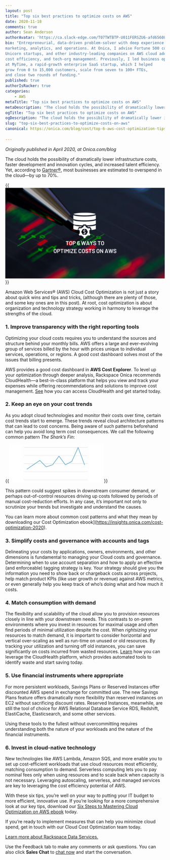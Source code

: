 ```yaml
---
layout: post
title: "Top six best practices to optimize costs on AWS"
date: 2020-11-18
comments: true
author: Sean Anderson
authorAvatar: 'https://ca.slack-edge.com/T07TWTBTP-U011FERSZU6-afd65608be4d-512'
bio: "Entrepreneurial, data-driven problem-solver with deep experience in strategy, 
marketing, analytics, and operations. At Onica, I advise Fortune 500 companies, 
Unicorn startups, and other industry-leading companies on AWS cloud adoption, 
cost efficiency, and tech-org management. Previously, I led business operations 
at MyTime, a rapid-growth enterprise SaaS startup, which I helped 
grow from 0 to 15,000 customers, scale from seven to 100+ FTEs, 
and close two rounds of funding."
published: true
authorIsRacker: true
categories:
    - AWS
metaTitle: "Top six best practices to optimize costs on AWS"
metaDescription: "The cloud holds the possibility of dramatically lower infrastructure costs, faster development and innovation cycles, and increased talent efficiency. Yet, according to Gartner, most businesses are estimated to overspend in the cloud&mdash;by up to 70%."
ogTitle: "Top six best practices to optimize costs on AWS"
ogDescription: "The cloud holds the possibility of dramatically lower infrastructure costs, faster development and innovation cycles, and increased talent efficiency. Yet, according to Gartner, most businesses are estimated to overspend in the cloud&mdash;by up to 70%."
slug: "top-six-best-practices-to-optimize-costs-on-aws"
canonical: https://onica.com/blog/cost/top-6-aws-cost-optimization-tips/

---
```


*Originally published in April 2020, at Onica.com/blog*

The cloud holds the possibility of dramatically lower infrastructure costs, faster development and innovation cycles,
and increased talent efficiency. Yet, according to [Gartner&reg;](https://www.gartner.com/en), most businesses are
estimated to overspend in the cloud&mdash;by up to 70%.

<!--more-->

{{<img src="picture1.png" title="" alt="">}}

Amazon Web Services&reg; (AWS) Cloud Cost Optimization is not just a story about quick wins and tips and tricks,
(although there are plenty of those, and some key ones are in this post). At root, cost optimization is about
organization and technology strategy working in harmony to leverage the strengths of the cloud.

### 1. Improve transparency with the right reporting tools

Optimizing your cloud costs requires you to understand the sources and structure behind your monthly bills. AWS offers
a large and ever-evolving group of services billed by the hour with prices unique to individual services, operations,
or regions. A good cost dashboard solves most of the issues that billing presents.

AWS provides a good cost dashboard in **AWS Cost Explorer**. To level up your optimization through deeper analysis,
Rackspace Onica recommends CloudHealth&mdash;a best-in-class platform that helps you view and track your expenses
while offering recommendations and solutions to improve cost management.
[See](https://insights.onica.com/onica-cloud-optimizer-service-two-week-free-trial) how you can access CloudHealth
and get started today.

### 2. Keep an eye on your cost trends

As you adopt cloud technologies and monitor their costs over time, certain cost trends start to emerge. These trends reveal
cloud architecture patterns that can lead to cost concerns. Being aware of such patterns beforehand can help
you avoid long term cost consequences. We call the following common pattern *The Shark’s Fin*:

{{<img src="picture2.png" title="" alt="">}}

This pattern could suggest spikes in downstream consumer demand, or perhaps out-of-control resources driving up costs
followed by periods of manual cost-reduction efforts. In any case, it’s important not only to scrutinize your trends
but investigate and understand the causes.

You can learn more about common cost patterns and what they mean by downloading our 
Cost Optimization ebook](https://insights.onica.com/cost-optimization-2020).

### 3. Simplify costs and governance with accounts and tags

Delineating your costs by applications, owners, environments, and other dimensions is fundamental to managing your
Cloud costs and governance. Determining when to use account separation and how to apply an effective (and enforceable)
tagging strategy is key. Your strategy should give you the information you need to show back or chargeback costs across
projects, help match product KPIs (like user growth or revenue) against AWS metrics, or even generally help you keep
track of who’s doing what and how much it costs.

### 4. Match consumption with demand

The flexibility and scalability of the cloud allow you to provision resources closely in line with your downstream needs.
This contrasts to on-prem environments where you invest in resources for maximal usage and often find periods of minimal
utilization despite the cost. When *rightsizing* your resources to match demand, it is important to consider horizontal
and vertical over-scaling as well as run-time on unused or old resources. By tracking your utilization and turning off
old instances, you can save significantly on costs incurred from wasted resources.
[Learn](https://insights.onica.com/onica-cloud-optimizer-service-two-week-free-trial) how you can leverage
the CloudHealth platform, which provides automated tools to identify waste and start saving today.

### 5. Use financial instruments where appropriate

For more persistent workloads, Savings Plans or Reserved Instances offer discounted AWS spend in exchange for committed use.
The new Savings Plans feature offers dramatically more flexibility than reserved instances on EC2 without sacrificing
discount rates. Reserved Instances, meanwhile, are still the tool of choice for AWS Relational Database Service RDS,
Redshift, ElastiCache, Elasticsearch, and some other services.

Using these tools to the fullest without overcommitting requires understanding both the nature of your workloads and the
nature of the financial instruments.

### 6. Invest in cloud-native technology

New technologies like AWS Lambda, Amazon SQS, and more enable you to set up cost-efficient workloads that use cloud resources
most efficiently, matching consumption to demand. Serverless computing lets you to pay nominal fees only when using resources
and to scale back when capacity is not necessary. Leveraging autoscaling, serverless, and managed services are key to leveraging
the cost efficiency potential of AWS.

With these six tips, you’re well on your way to putting your IT budget to more efficient, innovative use. If you’re looking
for a more comprehensive look at our key tips, download our
[Six Steps to Mastering Cloud Optimization on AWS ebook](https://insights.onica.com/cost-optimization-2020) today.

If you’re ready to implement measures that can help you minimize cloud spend, get in touch with our Cloud Cost Optimization team today.

<a class="cta red" id="cta" href="https://www.rackspace.com/professional-services/data">Learn more about Rackspace Data Services.</a>

Use the Feedback tab to make any comments or ask questions. You can also click
**Sales Chat** to [chat now](https://www.rackspace.com/) and start the conversation.
